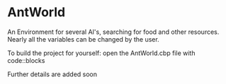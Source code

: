 # AntWorld
An Environment for several AI's, searching for food and other resources.
Nearly all the variables can be changed by the user.




To build the project for yourself: open the AntWorld.cbp file with code::blocks





Further details are added soon
